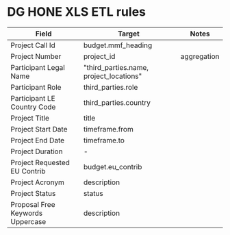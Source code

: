 # DG HONE XLS ETL rules

| Field                            | Target                                  | Notes       |
| -------------------------------- | --------------------------------------- | ----------- |
| Project Call Id                  | budget.mmf_heading                      |             |
| Project Number                   | project_id                              | aggregation |
| Participant Legal Name           | "third_parties.name, project_locations" |             |
| Participant Role                 | third_parties.role                      |             |
| Participant LE Country Code      | third_parties.country                   |             |
| Project Title                    | title                                   |             |
| Project Start Date               | timeframe.from                          |             |
| Project End Date                 | timeframe.to                            |             |
| Project Duration                 | -                                       |             |
| Project Requested EU Contrib     | budget.eu_contrib                       |             |
| Project Acronym                  | description                             |             |
| Project Status                   | status                                  |             |
| Proposal Free Keywords Uppercase | description                             |             |
